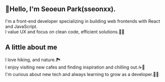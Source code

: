 ## 👋Hello, I'm Seoeun Park(sseonxx).
I'm a front-end developer specializing in building web frontends with React and JavaScript.<br>
I value UX and focus on clean code, efficient solutions.🕵️‍♀️<br>

## A little about me
I love hiking, and nature.🏞️<br>
I enjoy visiting new cafes and finding inspiration and chilling out.☕🥐<br>
I'm curious about new tech and always learning to grow as a developer.👩‍💻<br>


<!--
**sseonxx/sseonxx** is a ✨ _special_ ✨ repository because its `README.md` (this file) appears on your GitHub profile.

Here are some ideas to get you started:

- 🔭 I’m currently working on ...
- 🌱 I’m currently learning ...
- 👯 I’m looking to collaborate on ...
- 🤔 I’m looking for help with ...
- 💬 Ask me about ...
- 📫 How to reach me: ...
- 😄 Pronouns: ...
- ⚡ Fun fact: ...
-->
